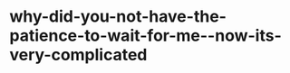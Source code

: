 # why-did-you-not-have-the-patience-to-wait-for-me--now-its-very-complicated
<!--
things are like super complicated from your end ... right?

i dont want to chase you or wait for you but i dont want you to leave either https://www.youtube.com/watch?v=UQOrXHG7O78 its qawali, you can find the translation in the comments, hes says dont leave

Tu murh ke na jaa veen hon sajna
Main teriyaan rawaan takdi phiraan
Main raj ke tenu hon taklaan
Tu murh ke na jaa veen hon sajna
Sajna tu na ja sajna
Tenu aj taklaan
Tere vich meri jaan
Tu na jaa

u can ask chatgpt to translate it from punjabi bc its not in urdu

some high art -- some more proof if the pakistanis can get their act together they can fix world problems without anyones help

i heard this song on ig some time back

https://www.youtube.com/watch?v=aGz179GWNYU sometimes i listen to country music

-->
